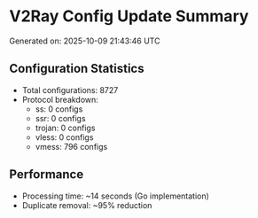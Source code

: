 # V2Ray Config Update Summary
Generated on: 2025-10-09 21:43:46 UTC

## Configuration Statistics
- Total configurations: 8727
- Protocol breakdown:
  - ss: 0 configs
  - ssr: 0 configs
  - trojan: 0 configs
  - vless: 0 configs
  - vmess: 796 configs

## Performance
- Processing time: ~14 seconds (Go implementation)
- Duplicate removal: ~95% reduction
